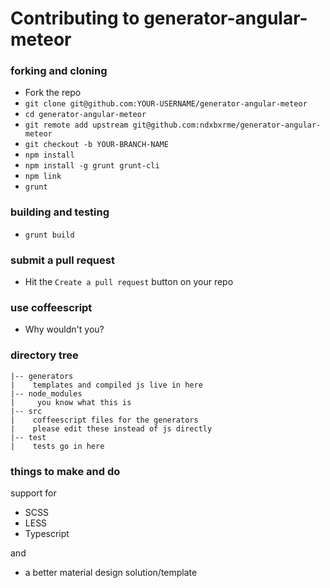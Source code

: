 # Contributing to generator-angular-meteor

### forking and cloning  
* Fork the repo
* `git clone git@github.com:YOUR-USERNAME/generator-angular-meteor`
* `cd generator-angular-meteor`
* `git remote add upstream git@github.com:ndxbxrme/generator-angular-meteor`
* `git checkout -b YOUR-BRANCH-NAME`
* `npm install`
* `npm install -g grunt grunt-cli`
* `npm link`
* `grunt`

### building and testing
* `grunt build`

### submit a pull request
* Hit the `Create a pull request` button on your repo

### use coffeescript
* Why wouldn't you?

### directory tree
```
|-- generators
|    templates and compiled js live in here
|-- node_modules
|     you know what this is
|-- src
|    coffeescript files for the generators
|    please edit these instead of js directly
|-- test
|    tests go in here
```
  
### things to make and do
support for  
* SCSS
* LESS
* Typescript  

and
* a better material design solution/template
